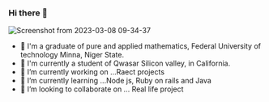 ### Hi there 👋
![Screenshot from 2023-03-08 09-34-37](https://github.com/Sanimuhammad09/sanimuhammad09/assets/68894034/b2a316f8-e3e7-4863-8e3b-1a368be40a90)

- 🔭 I'm a graduate of pure and applied mathematics, Federal University of technology Minna, Niger State.
- 🔭 I'm currently a student of Qwasar Silicon valley, in California.
- 🔭 I’m currently working on ...Raect projects
- 🌱 I’m currently learning ...Node js, Ruby on rails and Java
- 👯 I’m looking to collaborate on ... Real life project


<!--
**Sanimuhammad09/sanimuhammad09** is a ✨ _special_ ✨ repository because its `README.md` (this file) appears on your GitHub profile.

Here are some ideas to get you started:

- 🔭 I’m currently working on ...
- 🌱 I’m currently learning ...
- 👯 I’m looking to collaborate on ...
- 🤔 I’m looking for help with ...
- 💬 Ask me about ...
- 📫 How to reach me: ...
- 😄 Pronouns: ...
- ⚡ Fun fact: ...
-->
